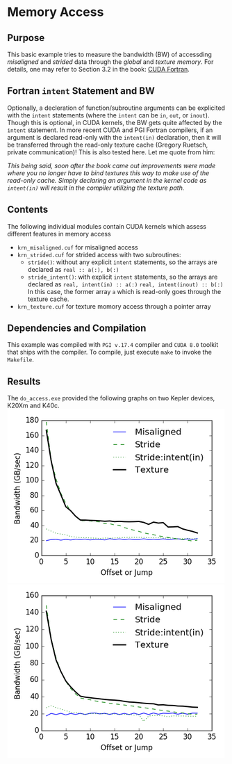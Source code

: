 # Memory Access

## Purpose
This basic example tries to measure the bandwidth (BW) of accessding *misaligned* and *strided* data through the *global* and *texture memory*. For details, one may refer to Section 3.2 in the book: [CUDA Fortran](https://www.elsevier.com/books/cuda-fortran-for-scientists-and-engineers/ruetsch/978-0-12-416970-8).

## Fortran `intent` Statement and BW
Optionally, a decleration of function/subroutine arguments can be explicited with the `intent` statements (where the `intent` can be `in`, `out`, or `inout`). Though this is optional, in CUDA kernels, the BW gets quite affected by the `intent` statement. In more recent CUDA and PGI Fortran compilers, if an argument is declared read-only with the `intent(in)` declaration, then it will be transferred through the read-only texture cache (Gregory Ruetsch, private communication)! This is also tested here. Let me quote from him:

*This being said, soon after the book came out improvements were made where you no longer have to bind textures this way to make use of the read-only cache.  Simply declaring an argument in the kernel code as `intent(in)` will result in the compiler utilizing the texture path.* 

## Contents
The following individual modules contain CUDA kernels which assess different features in memory access
+ `krn_misaligned.cuf` for misaligned access
+ `krn_strided.cuf` for strided access with two subroutines: 
   - `stride()`: without any explicit `intent` statements, so the arrays are declared as `real :: a(:), b(:)`
   - `stride_intent()`: with explicit `intent` statements, so the arrays are declared as 
     `real, intent(in) :: a(:)`
     `real, intent(inout) :: b(:)`
     In this case, the former array `a` which is read-only goes through the texture cache.
+ `krn_texture.cuf` for texture momory access through a pointer array

## Dependencies and Compilation
This example was compiled with `PGI v.17.4` compiler and `CUDA 8.0` toolkit that ships with the compiler. To compile, just execute `make` to invoke the `Makefile`.

## Results
The `do_access.exe` provided the following graphs on two Kepler devices, K20Xm and K40c.
![alt text](Tesla_K40c.png "K40c")
![alt text](Tesla_K20Xm.png "K20Xm")
